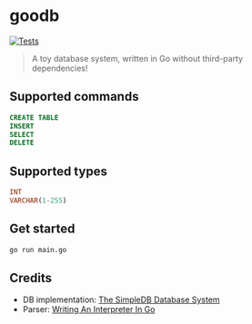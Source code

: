 goodb
=====

[![Tests](https://github.com/manhtai/goodb/actions/workflows/goodb.yaml/badge.svg)](https://github.com/manhtai/goodb/actions/workflows/goodb.yaml)

> A toy database system, written in Go without third-party dependencies!

## Supported commands

```sql
CREATE TABLE
INSERT
SELECT
DELETE
```

## Supported types

```sql
INT
VARCHAR(1-255)
```

## Get started

```sh
go run main.go
```

## Credits

- DB implementation: [The SimpleDB Database System][0]
- Parser: [Writing An Interpreter In Go][1]


[0]: http://www.cs.bc.edu/~sciore/simpledb/
[1]: https://interpreterbook.com/